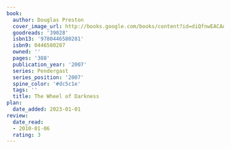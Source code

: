 ```yaml
---
book:
  author: Douglas Preston
  cover_image_url: http://books.google.com/books/content?id=diQfnwEACAAJ&printsec=frontcover&img=1&zoom=1&source=gbs_api
  goodreads: '39028'
  isbn13: '9780446580281'
  isbn9: 0446580287
  owned: ''
  pages: '388'
  publication_year: '2007'
  series: Pendergast
  series_position: '2007'
  spine_color: '#dc5c1e'
  tags: ''
  title: The Wheel of Darkness
plan:
  date_added: 2023-01-01
review:
  date_read:
  - 2010-01-06
  rating: 3
---
```


